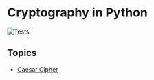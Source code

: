 # Cryptography in Python

![Tests](https://github.com/sedexdev/cryptography/actions/workflows/tests.yml/badge.svg)

## Topics

- [Caesar Cipher](https://github.com/sedexdev/cryptography/tree/main/01_caesar_cipher)
